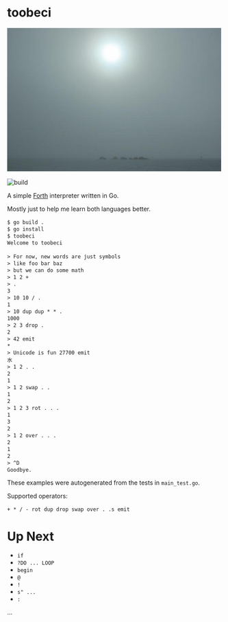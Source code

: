 # toobeci

<img src="/toobeci.jpg" width="500">

![build](https://github.com/eigenhombre/toobeci/actions/workflows/build.yml/badge.svg)

A simple [Forth](https://en.wikipedia.org/wiki/Forth_(programming_language)) interpreter written in Go.

Mostly just to help me learn both languages better.

<!-- The following examples are autogenerated, do not change by hand! -->
<!-- BEGIN EXAMPLES -->
```
$ go build .
$ go install
$ toobeci
Welcome to toobeci

> For now, new words are just symbols
> like foo bar baz
> but we can do some math
> 1 2 +
> .
3
> 10 10 / .
1
> 10 dup dup * * .
1000
> 2 3 drop .
2
> 42 emit
*
> Unicode is fun 27700 emit
水
> 1 2 . .
2
1
> 1 2 swap . .
1
2
> 1 2 3 rot . . .
1
3
2
> 1 2 over . . .
2
1
2
> ^D
Goodbye.
```
<!-- END EXAMPLES -->

These examples were autogenerated from the tests in `main_test.go`.

Supported operators:

```
+ * / - rot dup drop swap over . .s emit
```

# Up Next

- `if`
- `?DO ... LOOP`
- `begin`
- `@`
- `!`
- `s" ...`
- `:`

...
